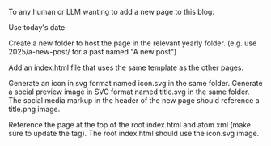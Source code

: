 To any human or LLM wanting to add a new page to this blog:

Use today's date.

Create a new folder to host the page in the relevant yearly folder. (e.g. use 2025/a-new-post/ for a past named "A new post")

Add an index.html file that uses the same template as the other pages.

Generate an icon in svg format named icon.svg in the same folder.
Generate a social preview image in SVG format named title.svg in the same folder.
The social media markup in the header of the new page should reference a title.png image.

Reference the page at the top of the root index.html and atom.xml (make sure to update the <updated> tag).
The root index.html should use the icon.svg image.
